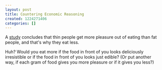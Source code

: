 ```yaml
---
layout: post
title: Countering Economic Reasoning
created: 1224271406
categories: []
---
```

A [study](http://www.newscientist.com/channel/health/dn14964-gene-mutation-predicts-future-weight-gain.html?feedId=online-news_rss20) concludes that thin people get more pleasure out of eating than fat people, and that's why they eat less.

Huh? Would you eat more if the food in front of you looks deliciously irresistible or if the food in front of you looks just edible? (Or put another way, if each gram of food gives you more pleasure or if it gives you less?)
